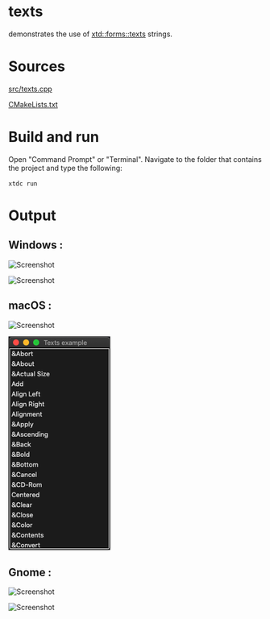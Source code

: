 # texts

demonstrates the use of [xtd::forms::texts](../../../../src/xtd_forms/include/xtd/forms/texts.hpp) strings.

# Sources

[src/texts.cpp](src/texts.cpp)

[CMakeLists.txt](CMakeLists.txt)

# Build and run

Open "Command Prompt" or "Terminal". Navigate to the folder that contains the project and type the following:

```shell
xtdc run
```

# Output

## Windows :

![Screenshot](../../../../docs/pictures/examples/texts_w.png)

![Screenshot](../../../../docs/pictures/examples/texts_wd.png)

## macOS :

![Screenshot](../../../../docs/pictures/examples/texts_m.png)

![Screenshot](../../../../docs/pictures/examples/texts_md.png)

## Gnome :

![Screenshot](../../../../docs/pictures/examples/texts_g.png)

![Screenshot](../../../../docs/pictures/examples/texts_gd.png)
